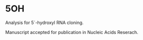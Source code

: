 5OH
===

Analysis for 5´-hydroxyl RNA cloning.

Manuscript accepted for publication in Nucleic Acids Reserach.
